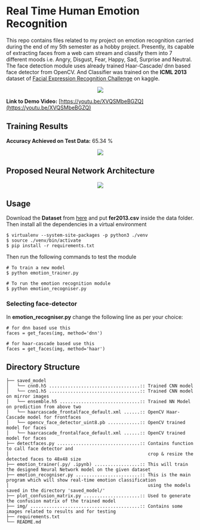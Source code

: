 # Real Time Human Emotion Recognition
This repo contains files related to my project on emotion recognition carried during the end of my 5th semester as a hobby project. Presently, its capable of extracting faces from a web cam stream and classify them into 7 different moods i.e. Angry, Disgust, Fear, Happy, Sad, Surprise and Neutral. The face detection module uses already trained Haar-Cascade/ dnn based face detector from OpenCV. And Classifier was trained on the **ICML 2013** dataset of [Facial Expression Recognition Challenge](https://www.kaggle.com/c/challenges-in-representation-learning-facial-expression-recognition-challenge) on kaggle.

<p align="center"><img src='img/happy-demo.png'/)</p>

**Link to Demo Video:** [https://youtu.be/XVQSMbeBGZQ](https://youtu.be/XVQSMbeBGZQ)

## Training Results
**Accuracy Achieved on Test Data:** 65.34 %
<!-- **Confusion Matrix:** -->
<p align="center"><img src='img/cm.png'/></p>

## Proposed Neural Network Architecture
<p align="center"><img src='img/nn_architecture.png'/></p>

## Usage
Download the **Dataset** from [here](https://www.kaggle.com/c/challenges-in-representation-learning-facial-expression-recognition-challenge) and put **fer2013.csv** inside the data folder. Then install all the dependencies in a virtual environment
```
$ virtualenv --system-site-packages -p python3 ./venv
$ source ./venv/bin/activate
$ pip install -r requirements.txt
```
Then run the following commands to test the module
```
# To train a new model
$ python emotion_trainer.py

# To run the emotion recognition module
$ python emotion_recogniser.py
```
### Selecting face-detector
In **emotion_recogniser.py** change the following line as per your choice:
```
# for dnn based use this
faces = get_faces(img, method='dnn')
```
```
# for haar-cascade based use this
faces = get_faces(img, method='haar')
```

## Directory Structure
```
├── saved_model
│   └── cnn0.h5 ..................................:: Trained CNN model
│   └── cnn1.h5 ..................................:: Trained CNN model on mirror images
│   └── ensemble.h5 ..............................:: Trained NN Model on prediction from above two
│   └── haarcascade_frontalface_default.xml ......:: OpenCV Haar-Cascade model for frontfaces
│   └── opencv_face_detector_uint8.pb ............:: OpenCV trained model for faces
│   └── haarcascade_frontalface_default.xml ......:: OpenCV trained model for faces
├── detectfaces.py ...............................:: Contains function to call face detector and
│                                                    crop & resize the detected faces to 48x48 size
├── emotion_trainer(.py/ .ipynb) .................:: This will train the designed Neural Network model on the given dataset
├── emotion_recogniser.py ........................:: This is the main program which will show real-time emotion classification
│                                                    using the models saved in the directory 'saved_model/'
├── plot_confusion_matrix.py .....................:: Used to generate the confusion matrix of the trained model
├── img/ .........................................:: Contains some images related to results and for testing
├── requirements.txt
└── README.md
```
